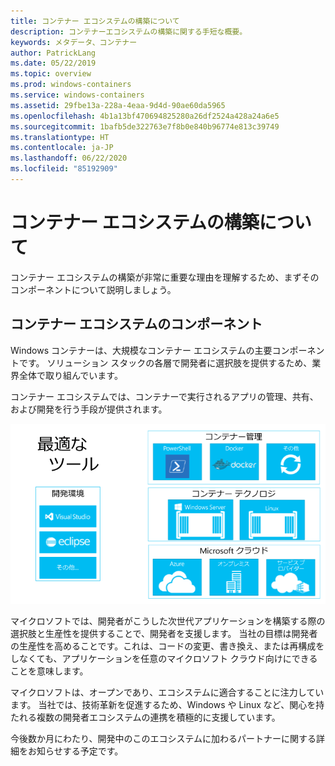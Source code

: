```yaml
---
title: コンテナー エコシステムの構築について
description: コンテナーエコシステムの構築に関する手短な概要。
keywords: メタデータ、コンテナー
author: PatrickLang
ms.date: 05/22/2019
ms.topic: overview
ms.prod: windows-containers
ms.service: windows-containers
ms.assetid: 29fbe13a-228a-4eaa-9d4d-90ae60da5965
ms.openlocfilehash: 4b1a13bf470694825280a26df2524a428a24a6e5
ms.sourcegitcommit: 1bafb5de322763e7f8b0e840b96774e813c39749
ms.translationtype: HT
ms.contentlocale: ja-JP
ms.lasthandoff: 06/22/2020
ms.locfileid: "85192909"
---
```

# <a name="about-building-container-ecosystems"></a>コンテナー エコシステムの構築について

コンテナー エコシステムの構築が非常に重要な理由を理解するため、まずそのコンポーネントについて説明しましょう。

## <a name="components-of-a-container-ecosystem"></a>コンテナー エコシステムのコンポーネント

Windows コンテナーは、大規模なコンテナー エコシステムの主要コンポーネントです。 ソリューション スタックの各層で開発者に選択肢を提供するため、業界全体で取り組んでいます。

コンテナー エコシステムでは、コンテナーで実行されるアプリの管理、共有、および開発を行う手段が提供されます。

![](media/containerEcosystem.png)

マイクロソフトでは、開発者がこうした次世代アプリケーションを構築する際の選択肢と生産性を提供することで、開発者を支援します。 当社の目標は開発者の生産性を高めることです。これは、コードの変更、書き換え、または再構成をしなくても、アプリケーションを任意のマイクロソフト クラウド向けにできることを意味します。

マイクロソフトは、オープンであり、エコシステムに適合することに注力しています。 当社では、技術革新を促進するため、Windows や Linux など、関心を持たれる複数の開発者エコシステムの連携を積極的に支援しています。

今後数か月にわたり、開発中のこのエコシステムに加わるパートナーに関する詳細をお知らせする予定です。